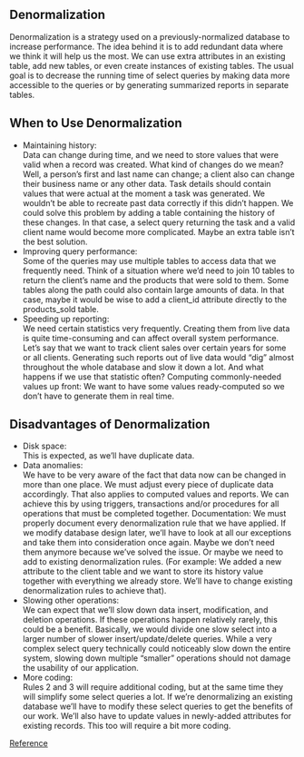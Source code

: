 ## Denormalization ## 

Denormalization is a strategy used on a previously-normalized database to increase performance. The idea behind it is to add redundant data where we think it will help us the most. We can use extra attributes in an existing table, add new tables, or even create instances of existing tables. The usual goal is to decrease the running time of select queries by making data more accessible to the queries or by generating summarized reports in separate tables.    

## When to Use Denormalization ##

* Maintaining history:   
Data can change during time, and we need to store values that were valid when a record was created. What kind of changes do we mean? Well, a person’s first and last name can change; a client also can change their business name or any other data. Task details should contain values that were actual at the moment a task was generated. We wouldn’t be able to recreate past data correctly if this didn’t happen. We could solve this problem by adding a table containing the history of these changes. In that case, a select query returning the task and a valid client name would become more complicated. Maybe an extra table isn’t the best solution.
* Improving query performance:    
Some of the queries may use multiple tables to access data that we frequently need. Think of a situation where we’d need to join 10 tables to return the client’s name and the products that were sold to them. Some tables along the path could also contain large amounts of data. In that case, maybe it would be wise to add a client_id attribute directly to the products_sold table.
* Speeding up reporting:   
We need certain statistics very frequently. Creating them from live data is quite time-consuming and can affect overall system performance. Let’s say that we want to track client sales over certain years for some or all clients. Generating such reports out of live data would “dig” almost throughout the whole database and slow it down a lot. And what happens if we use that statistic often?
Computing commonly-needed values up front: We want to have some values ready-computed so we don’t have to generate them in real time. 

## Disadvantages of Denormalization ## 

* Disk space:    
This is expected, as we’ll have duplicate data.
*  Data anomalies:   
We have to be very aware of the fact that data now can be changed in more than one place. We must adjust every piece of duplicate data accordingly. That also applies to computed values and reports. We can achieve this by using triggers, transactions and/or procedures for all operations that must be completed together.
Documentation: We must properly document every denormalization rule that we have applied. If we modify database design later, we’ll have to look at all our exceptions and take them into consideration once again. Maybe we don’t need them anymore because we’ve solved the issue. Or maybe we need to add to existing denormalization rules. (For example: We added a new attribute to the client table and we want to store its history value together with everything we already store. We’ll have to change existing denormalization rules to achieve that).
* Slowing other operations:    
We can expect that we’ll slow down data insert, modification, and deletion operations. If these operations happen relatively rarely, this could be a benefit. Basically, we would divide one slow select into a larger number of slower insert/update/delete queries. While a very complex select query technically could noticeably slow down the entire system, slowing down multiple “smaller” operations should not damage the usability of our application.
* More coding:  
Rules 2 and 3 will require additional coding, but at the same time they will simplify some select queries a lot. If we’re denormalizing an existing database we’ll have to modify these select queries to get the benefits of our work. We’ll also have to update values in newly-added attributes for existing records. This too will require a bit more coding.

[Reference](https://www.vertabelo.com/blog/technical-articles/denormalization-when-why-and-how)
